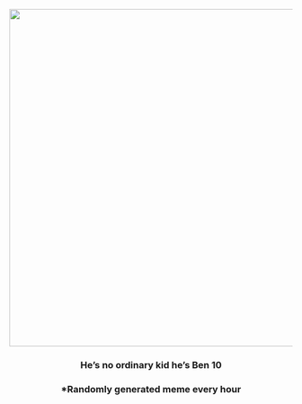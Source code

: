 <p align="center">
        <img src="https://i.redd.it/9z0eig2k7uk91.jpg" width="600" height="600">
        </p>
        <h3 align="center">He’s no ordinary kid he’s Ben 10</h3>
        <h3 align="center">*Randomly generated meme every hour</h3>
    